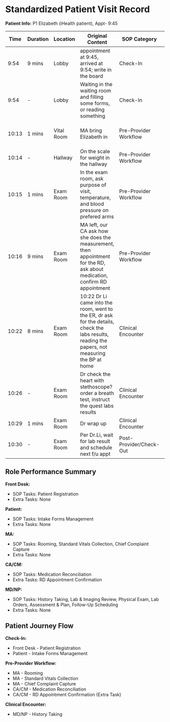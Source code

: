 # Standardized Patient Visit Record

**Patient Info:** P1 Elizabeth (iHealth patient), Appt- 9:45

| Time | Duration | Location | Original Content | SOP Category | SOP Task | Completed Checklist | Primary Role | Extra Task |
|------|----------|----------|------------------|--------------|----------|-------------------|--------------|------------|
| 9:54 | 9 mins | Lobby | appointment at 9:45, arrived at 9:54; write in the board | Check-In | Patient Registration | ☐ Arrival time recorded | Front Desk | - |
| 9:54 | - | Lobby | Waiting in the waiting room and filling some forms, or reading something | Check-In | Intake Forms Management | - | Patient | - |
| 10:13 | 1 mins | Vital Room | MA bring Elizabeth in | Pre-Provider Workflow | Rooming | ☐ Patient called from lobby<br>☐ Escorted to correct room | MA | - |
| 10:14 | - | Hallway | On the scale for weight in the hallway | Pre-Provider Workflow | Standard Vitals Collection | ☐ Vitals collected | MA | - |
| 10:15 | 1 mins | Exam Room | In the exam room, ask purpose of visit, temperature, and blood pressure on prefered arms | Pre-Provider Workflow | Chief Complaint Capture<br>Standard Vitals Collection | ☐ Open-ended question asked<br>☐ Vitals collected<br>☐ Documented in EHR | MA | - |
| 10:16 | 9 mins | Exam Room | MA left, our CA ask how she does the measurement, then appointment for the RD, ask about medication, confirm RD appointment | Pre-Provider Workflow | Medication Reconciliation | ☐ Med list reviewed<br>☐ Name/dose/frequency confirmed | CA/CM | RD Appointment Confirmation |
| 10:22 | 8 mins | Exam Room | 10:22 Dr Li came into the room, went to the ER, dr ask for the details, check the labs results, reading the papers, not measuring the BP at home | Clinical Encounter | History Taking<br>Lab & Imaging Review | ☐ Chief complaint reviewed<br>☐ HPI documented<br>☐ Results reviewed in EHR<br>☐ Explained to patient | MD/NP | - |
| 10:26 | - | Exam Room | Dr check the heart with stethoscope? order a breath test, instruct the quest labs results | Clinical Encounter | Physical Exam<br>Lab Orders | ☐ Systems examined per complaint<br>☐ Orders entered in EHR<br>☐ Instructions explained | MD/NP | - |
| 10:29 | 1 mins | Exam Room | Dr wrap up | Clinical Encounter | Assessment & Plan | ☐ Plan established | MD/NP | - |
| 10:30 | - | Exam Room | Per Dr.Li, wait for lab result and schedule next f/u appt | Post-Provider/Check-Out | Follow-Up Scheduling | ☐ Provider instructions reviewed | MD/NP | - |

## Role Performance Summary

**Front Desk:**
- SOP Tasks: Patient Registration
- Extra Tasks: None

**Patient:**
- SOP Tasks: Intake Forms Management
- Extra Tasks: None

**MA:**
- SOP Tasks: Rooming, Standard Vitals Collection, Chief Complaint Capture
- Extra Tasks: None

**CA/CM:**
- SOP Tasks: Medication Reconciliation
- Extra Tasks: RD Appointment Confirmation

**MD/NP:**
- SOP Tasks: History Taking, Lab & Imaging Review, Physical Exam, Lab Orders, Assessment & Plan, Follow-Up Scheduling
- Extra Tasks: None

## Patient Journey Flow

**Check-In:**
- Front Desk - Patient Registration
- Patient - Intake Forms Management

**Pre-Provider Workflow:**
- MA - Rooming
- MA - Standard Vitals Collection
- MA - Chief Complaint Capture
- CA/CM - Medication Reconciliation
- CA/CM - RD Appointment Confirmation (Extra Task)

**Clinical Encounter:**
- MD/NP - History Taking